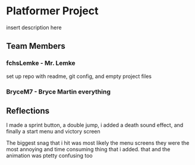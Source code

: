 # Platformer Project
insert description here


## Team Members
### fchsLemke - Mr. Lemke
set up repo with readme, git config, and empty project files
### BryceM7 - Bryce Martin everything



## Reflections

I made a sprint button, a double jump, i added a death sound effect, and finally a start menu and victory screen

The biggest snag that i hit was most likely the menu screens they were the most annoying and time consuming thing that i added. that and the animation was ptetty confusing too
